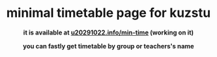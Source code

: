 <h1 align="center">minimal timetable page for kuzstu</h1>

<b>
  <p align="center">it is available at <a href="https://u20291022.info/min-time">u20291022.info/min-time</a> (working on it)</p>
  <p align="center">you can fastly get timetable by group or teachers's name</p>
</b>